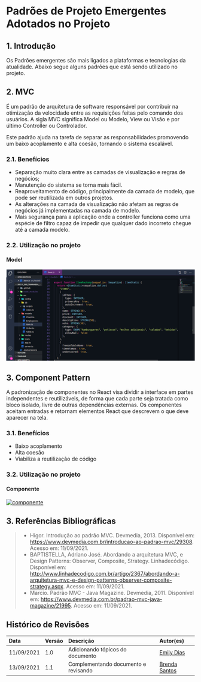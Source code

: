 # Padrões de Projeto Emergentes Adotados no Projeto

## 1. Introdução

Os Padrões emergentes são mais ligados a plataformas e tecnologias da atualidade. Abaixo segue alguns padrões que está sendo utilizado no projeto.

## 2. MVC

É um padrão de arquitetura de software responsável por contribuir na otimização da velocidade entre as requisições feitas pelo comando dos usuários. A sigla MVC significa Model ou Modelo, View ou Visão e por último Controller ou Controlador.

Este padrão ajuda na tarefa de separar as responsabilidades promovendo um baixo acoplamento e alta coesão, tornando o sistema escalável.

### 2.1. Benefícios

- Separação muito clara entre as camadas de visualização e regras de negócios;
- Manutenção do sistema se torna mais fácil.
- Reaproveitamento de código, principalmente da camada de modelo, que pode ser reutilizada em outros projetos.
- As alterações na camada de visualização não afetam as regras de negócios já implementadas na camada de modelo.
- Mais segurança para a aplicação onde a controller funciona como uma espécie de filtro capaz de impedir que qualquer dado incorreto chegue até a camada modelo.

### 2.2. Utilização no projeto

#### Model

[![model](../../assets/img/seminario3/padroes-emergentes/model.png)](../../assets/img/seminario3/padroes-emergentes/model.png)

## 3. Component Pattern 
A padronização de componentes no React visa dividir a interface em partes independentes e reutilizáveis, de forma que cada parte seja tratada como bloco isolado, livre de outras dependências externas. Os componentes aceitam entradas e retornam elementos React que descrevem o que deve aparecer na tela.

### 3.1. Benefícios
* Baixo acoplamento
* Alta coesão
* Viabiliza a reutilização de código

### 3.2. Utilização no projeto

#### Componente

[![componente](https://cdn.discordapp.com/attachments/831297250541436928/887111848107868220/Captura_de_tela_de_2021-09-13_20-04-15.png)](https://cdn.discordapp.com/attachments/831297250541436928/887111848107868220/Captura_de_tela_de_2021-09-13_20-04-15.png)

## 3. Referências Bibliográficas

> - Higor. Introdução ao padrão MVC. Devmedia, 2013. Disponível em: <https://www.devmedia.com.br/introducao-ao-padrao-mvc/29308>. Acesso em: 11/09/2021.
> - BAPTISTELLA, Adriano José. Abordando a arquitetura MVC, e Design Patterns: Observer, Composite, Strategy. Linhadecódigo. Disponível em: <http://www.linhadecodigo.com.br/artigo/2367/abordando-a-arquitetura-mvc-e-design-patterns-observer-composite-strategy.aspx>. Acesso em: 11/09/2021.
> - Marcio. Padrão MVC - Java Magazine. Devmedia, 2011. Disponível em: <https://www.devmedia.com.br/padrao-mvc-java-magazine/21995>. Acesso em: 11/09/2021.

## Histórico de Revisões

| Data       | Versão | Descrição                        | Autor(es)                                 |
| :--------- | :----- | :------------------------------- | :---------------------------------------- |
| 11/09/2021 | 1.0    | Adicionando tópicos do documento | [Emily Dias](https://github.com/emysdias) |
| 13/09/2021 | 1.1    | Complementando documento e revisando | [Brenda Santos](https://github.com/brendavsantos) |
